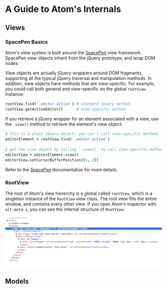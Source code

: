 # A Guide to Atom's Internals

## Views

### SpacePen Basics

Atom's view system is built around the [SpacePen](http://github.com/nathansobo/space-pen)
view framework. SpacePen view objects inherit from the jQuery prototype, and
wrap DOM nodes

View objects are actually jQuery wrappers around DOM fragments, supporting all
the typical jQuery traversal and manipulation methods. In addition, view objects
have methods that are view-specific. For example, you could call both general
and view-specific on the global `rootView` instance:

```coffeescript
rootView.find('.editor.active') # standard jQuery method
rootView.getActiveEditor()      # view-specific method
```

If you retrieve a jQuery wrapper for an element associated with a view, use the
`.view()` method to retrieve the element's view object:

```coffeescript
# this is a plain jQuery object; you can't call view-specific methods
editorElement = rootView.find('.editor.active')

# get the view object by calling `.view()` to call view-specific methods
editorView = editorElement.view()
editorView.setCursorBufferPosition([1, 2])
```

Refer to the [SpacePen](http://github.com/nathansobo/space-pen) documentation
for more details.

### RootView

The root of Atom's view hiererchy is a global called `rootView`, which is a
singleton instance of the `RootView` view class. The root view fills the entire
window, and contains every other view. If you open Atom's inspector with
`alt-meta-i`, you can see the internal structure of `RootView`:

![RootView in the inspector](./images/root-view-inspector.png)

## Models